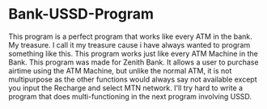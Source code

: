 # Bank-USSD-Program
This program is a perfect program that works like every ATM in the bank. My treasure.
I call it my treasure cause i have always wanted to program something like this.
This program works just like every ATM Machine in the Bank. This program was made for Zenith Bank.
It allows a user to purchase airtime using the ATM Machine, but unlike the normal ATM, it is not multipurpose as the other functions would always say not available
except you input the Recharge and select MTN network.
I'll try hard to write a program that does multi-functioning in the next program involving USSD.
